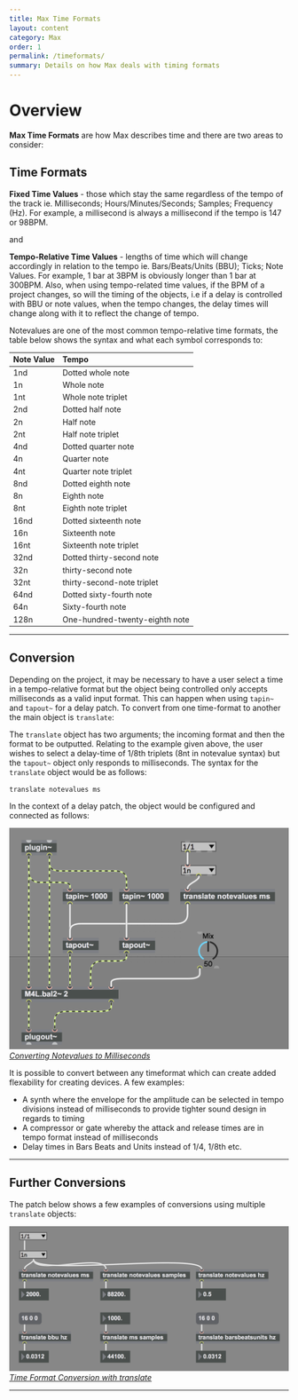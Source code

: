 ```yaml
---
title: Max Time Formats
layout: content
category: Max
order: 1
permalink: /timeformats/
summary: Details on how Max deals with timing formats
---
```


# Overview

**Max Time Formats** are how Max describes time and there are two areas to consider:

## Time Formats

**Fixed Time Values** - those which stay the same regardless of the tempo of the track ie. Milliseconds; Hours/Minutes/Seconds; Samples; Frequency (Hz). For example, a millisecond is always a millisecond if the tempo is 147 or 98BPM.

and


**Tempo-Relative Time Values** - lengths of time which will change accordingly in relation to the tempo ie. Bars/Beats/Units (BBU); Ticks; Note Values. For example, 1 bar at 3BPM is obviously longer than 1 bar at 300BPM. Also, when using tempo-related time values, if the BPM of a project changes, so will the timing of the objects, i.e if a delay is controlled with BBU or note values, when the tempo changes, the delay times will change along with it to reflect the change of tempo.

Notevalues are one of the most common tempo-relative time formats, the table below shows the syntax and what each symbol corresponds to:

| Note Value | Tempo |
|:--|:--|
1nd | Dotted whole note | 
1n | Whole note |
1nt |Whole note triplet|
2nd|Dotted half note|
2n|Half note|
2nt|Half note triplet|
4nd|Dotted quarter note|
4n|Quarter note|
4nt|Quarter note triplet|
8nd|Dotted eighth note|
8n|Eighth note|
8nt|Eighth note triplet|
16nd|Dotted sixteenth note|
16n|Sixteenth note|
16nt|Sixteenth note triplet|
32nd|Dotted thirty-second note|
32n|thirty-second note|
32nt|thirty-second-note triplet|
64nd|Dotted sixty-fourth note|
64n|Sixty-fourth note|
128n|One-hundred-twenty-eighth note|

---

## Conversion

Depending on the project, it may be necessary to have a user select a time in a tempo-relative format but the object being controlled only accepts milliseconds as a valid input format. This can happen when using `tapin~` and `tapout~` for a delay patch. To convert from one time-format to another the main object is `translate`:

The `translate` object has two arguments; the incoming format and then the format to be outputted. Relating to the example given above, the user wishes to select a delay-time of 1/8th triplets (8nt in notevalue syntax) but the `tapout~` object only responds to milliseconds. The syntax for the `translate` object would be as follows:

```
translate notevalues ms
```

In the context of a delay patch, the object would be configured and connected as follows:

[![Translate Example](/assets/img/timeformats_02.png)*Converting Notevalues to Milliseconds*](/assets/img/timeformats_02.png) 


It is possible to convert between any timeformat which can create added flexability for creating devices. A few examples:

- A synth where the envelope for the amplitude can be selected in tempo divisions instead of milliseconds to provide tighter sound design in regards to timing
- A compressor or gate whereby the attack and release times are in tempo format instead of milliseconds
- Delay times in Bars Beats and Units instead of 1/4, 1/8th etc.

---

## Further Conversions

The patch below shows a few examples of conversions using multiple `translate` objects:

[![Time Format Conversion](/assets/img/timeformats_01.png)*Time Format Conversion with translate*](/assets/img/timeformats_01.png)   

---

